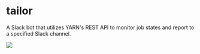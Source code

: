# tailor
A Slack bot that utilizes YARN's REST API to monitor job states and report to a specified Slack channel.

<img src="https://cloud.githubusercontent.com/assets/4907306/19197347/599bad16-8c87-11e6-9355-c231ed9dc515.png"/>
